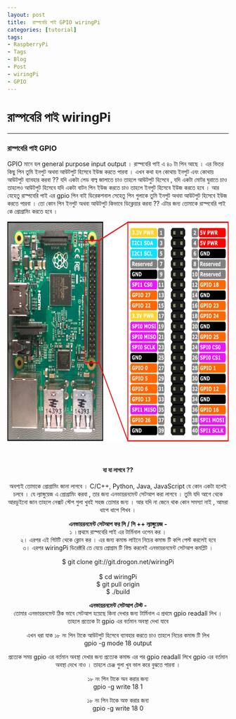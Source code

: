 ```yaml
---
layout: post
title:  রাস্পবেরি পাই GPIO wiringPi
categories: [tutorial]
tags:
- RaspberryPi
- Tags
- Blog
- Post
- wiringPi
- GPIO
---
```

# **রাস্পবেরি পাই wiringPi**

---

### রাস্পবেরি পাই GPIO

GPIO মানে হল general purpose input output । রাস্পবেরি পাই এ ৪০ টা পিন আছে । এর ভিতর কিছু পিন তুমি ইনপুট অথবা আউটপুট হিসেবে ইউজ করতে পারবা । এখন কথা হল কোথায় ইনপুট এবং কোথায় আউটপুট ব্যাবহার করবা ?? যদি একটা লেড বাল্ব জালাতে চাও তাহলে আউটপুট হিসেবে , যদি একটা মোটর ঘুরাতে চাও তাহলেও আউটপুট হিসেবে যদি একটা বাটন পিন ইউজ করতে চাও তাহলে ইনপুট হিসেবে ইউজ করতে হবে । আর যেহেতু রাস্পবেরি পাই এর gpio পিন বাই ডিরেকশনাল সেহেতু পিন গুলাকে তুমি ইনপুট অথবা আউটপুট হিসেবে ইউজ করতে পারবা । তো কোন পিন ইনপুট অথবা আউটপুট কিভাবে ডিক্লেয়ার করবা ?? এটার জন্য তোমাকে রাস্পবেরি পাই কে প্রোগ্রামিং করতে হবে ।


<center><img class="img-responsive" src="https://raw.githubusercontent.com/MekTekBD/saif/gh-pages/_posts/assets/4.jpg" width="800px" height="500px"><center><br><br>

#### **যা যা লাগবে ??**

অবশ্যই তোমাকে প্রোগ্রামিং জানা লাগবে । C/C++, Python, Java, JavaScript যে কোন একটা হলেই চলবে । যে ল্যাঙ্গুয়েজ এ প্রোগ্রামিং করবা , তার জন্য এনভায়রনমেন্ট সেটআপ করা লাগবে । তুমি যদি আগে থেকে আরডুইনো জান তাহলে নেক্সট স্টেপ গুলা খুবই সহজ তোমার জন্য । আর যদি না জেনে থাক কোন সমস্যা নাই , আমরা ধাপে ধাপে শিখব ।

**এনভায়রনমেন্ট সেটআপ ফর সি / সি ++ ল্যাঙ্গুয়েজ -**  
১ ।প্রথমে রাস্পবেরি পাই এর টার্মিনাল ওপেন কর ।  
২। এরপর এই গিটটি থেকে ক্লোন কর । এর জন্য কমান্ড লাইনে নিচের কমান্ড টি কপি পেস্ট করলেই হবে  
৩। এরপর wiringPi ডিরেক্টরি তে যেয়ে প্রোগ্রাম টি বিল্ড করলেই এনভায়রনমেন্ট সেটআপ কমপ্লিট । 
 
$ git clone git://git.drogon.net/wiringPi <br>  
$ cd wiringPi  <br>
$ git pull origin  <br>
$ ./build <br>

**এনভায়রনমেন্ট সেটআপ টেস্ট -**  
তোমার এনভায়রনমেন্ট ঠিক ভাবে সেটআপ হয়েছে কিনা দেখার জন্য টার্মিনাল এ প্রথমে gpio readall লিখ । তাহলে প্রত্যেক টা gpio এর বর্তমান অবস্থা দেখা যাবে

এখন ধরা যাক ১৮ নং পিন টাকে আউটপুট হিসেবে ব্যাবহার করতে চাও তাহলে নিচের কমান্ড টি লিখ  
gpio -g mode 18 output

প্রত্যেক সময় gpio এর বর্তমান অবস্থা দেখার জন্য প্রত্যেক কমান্ড এর পর gpio readall লিখে gpio এর বর্তমান অবস্থা দেখে নাও । তাহলে চেঞ্জ গুলা খুব ভাল করে বুঝতে পারবা ।

১৮ নং পিন টাকে অন করার জন্য  
gpio -g write 18 1

১৮ নং পিন টাকে অফ করার জন্য  
gpio -g write 18 0

